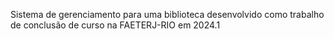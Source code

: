 Sistema de gerenciamento para uma biblioteca desenvolvido como trabalho de conclusão de curso na FAETERJ-RIO em 2024.1
